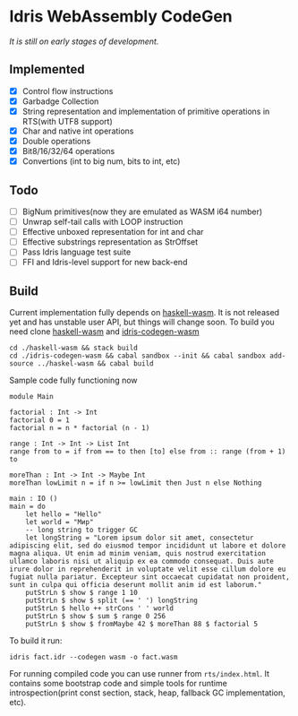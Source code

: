# Idris WebAssembly CodeGen

*It is still on early stages of development.*

## Implemented
  * [x] Control flow instructions
  * [x] Garbadge Collection
  * [x] String representation and implementation of primitive operations in RTS(with UTF8 support)
  * [x] Char and native int operations
  * [x] Double operations
  * [x] Bit8/16/32/64 operations
  * [x] Convertions (int to big num, bits to int, etc)

## Todo
  * [ ] BigNum primitives(now they are emulated as WASM i64 number)
  * [ ] Unwrap self-tail calls with LOOP instruction
  * [ ] Effective unboxed representation for int and char
  * [ ] Effective substrings representation as StrOffset
  * [ ] Pass Idris language test suite
  * [ ] FFI and Idris-level support for new back-end

## Build
Current implementation fully depends on [haskell-wasm](https://github.com/SPY/haskell-wasm).
It is not released yet and has unstable user API, but things will change soon.
To build you need clone [haskell-wasm](https://github.com/SPY/haskell-wasm) and [idris-codegen-wasm](https://github.com/SPY/idris-codegen-wasm)

```
cd ./haskell-wasm && stack build
cd ./idris-codegen-wasm && cabal sandbox --init && cabal sandbox add-source ../haskel-wasm && cabal build
```

Sample code fully functioning now

```
module Main

factorial : Int -> Int
factorial 0 = 1
factorial n = n * factorial (n - 1)

range : Int -> Int -> List Int
range from to = if from == to then [to] else from :: range (from + 1) to

moreThan : Int -> Int -> Maybe Int
moreThan lowLimit n = if n >= lowLimit then Just n else Nothing

main : IO ()
main = do
    let hello = "Hello"
    let world = "Мир"
    -- long string to trigger GC
    let longString = "Lorem ipsum dolor sit amet, consectetur adipiscing elit, sed do eiusmod tempor incididunt ut labore et dolore magna aliqua. Ut enim ad minim veniam, quis nostrud exercitation ullamco laboris nisi ut aliquip ex ea commodo consequat. Duis aute irure dolor in reprehenderit in voluptate velit esse cillum dolore eu fugiat nulla pariatur. Excepteur sint occaecat cupidatat non proident, sunt in culpa qui officia deserunt mollit anim id est laborum."
    putStrLn $ show $ range 1 10
    putStrLn $ show $ split (== ' ') longString
    putStrLn $ hello ++ strCons ' ' world
    putStrLn $ show $ sum $ range 0 256
    putStrLn $ show $ fromMaybe 42 $ moreThan 88 $ factorial 5
```

To build it run:
```
idris fact.idr --codegen wasm -o fact.wasm
```

For running compiled code you can use runner from `rts/index.html`. It contains some bootstrap code and simple tools for runtime introspection(print const section, stack, heap, fallback GC implementation, etc).